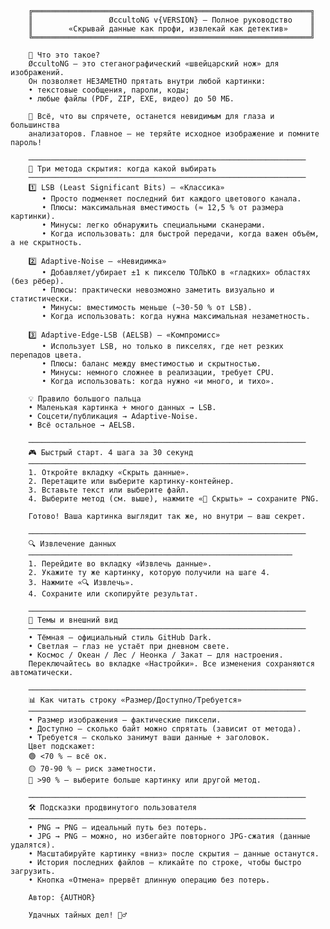         ╔══════════════════════════════════════════════════════════════╗
        ║                 ØccultoNG v{VERSION} – Полное руководство    ║
        ║        «Скрывай данные как профи, извлекай как детектив»     ║
        ╚══════════════════════════════════════════════════════════════╝

        📌 Что это такое?
        ØccultoNG – это стеганографический «швейцарский нож» для изображений.  
        Он позволяет НЕЗАМЕТНО прятать внутри любой картинки:
        • текстовые сообщения, пароли, коды;  
        • любые файлы (PDF, ZIP, EXE, видео) до 50 МБ.  

        🔐 Всё, что вы спрячете, останется невидимым для глаза и большинства
        анализаторов. Главное – не теряйте исходное изображение и помните пароль!

        ──────────────────────────────────────────────────────────────
        🧩 Три метода скрытия: когда какой выбирать
        ──────────────────────────────────────────────────────────────
        1️⃣ LSB (Least Significant Bits) – «Классика»  
           • Просто подменяет последний бит каждого цветового канала.  
           • Плюсы: максимальная вместимость (≈ 12,5 % от размера картинки).  
           • Минусы: легко обнаружить специальными сканерами.  
           • Когда использовать: для быстрой передачи, когда важен объём, а не скрытность.

        2️⃣ Adaptive-Noise – «Невидимка»  
           • Добавляет/убирает ±1 к пикселю ТОЛЬКО в «гладких» областях (без рёбер).  
           • Плюсы: практически невозможно заметить визуально и статистически.  
           • Минусы: вместимость меньше (~30-50 % от LSB).  
           • Когда использовать: когда нужна максимальная незаметность.

        3️⃣ Adaptive-Edge-LSB (AELSB) – «Компромисс»  
           • Использует LSB, но только в пикселях, где нет резких перепадов цвета.  
           • Плюсы: баланс между вместимостью и скрытностью.  
           • Минусы: немного сложнее в реализации, требует CPU.  
           • Когда использовать: когда нужно «и много, и тихо».

        💡 Правило большого пальца  
        • Маленькая картинка + много данных → LSB.  
        • Соцсети/публикация → Adaptive-Noise.  
        • Всё остальное → AELSB.

        ──────────────────────────────────────────────────────────────
        🎮 Быстрый старт. 4 шага за 30 секунд
        ──────────────────────────────────────────────────────────────
        1. Откройте вкладку «Скрыть данные».  
        2. Перетащите или выберите картинку-контейнер.  
        3. Вставьте текст или выберите файл.  
        4. Выберите метод (см. выше), нажмите «🔐 Скрыть» → сохраните PNG.

        Готово! Ваша картинка выглядит так же, но внутри – ваш секрет.

        ──────────────────────────────────────────────────────────────
        🔍 Извлечение данных
        ───────────────────────────────────────────────────────────
        1. Перейдите во вкладку «Извлечь данные».  
        2. Укажите ту же картинку, которую получили на шаге 4.  
        3. Нажмите «🔍 Извлечь».  
        4. Сохраните или скопируйте результат.

        ──────────────────────────────────────────────────────────────
        🎨 Темы и внешний вид
        ──────────────────────────────────────────────────────────────
        • Тёмная – официальный стиль GitHub Dark.  
        • Светлая – глаз не устаёт при дневном свете.  
        • Космос / Океан / Лес / Неонка / Закат – для настроения.  
        Переключайтесь во вкладке «Настройки». Все изменения сохраняются автоматически.

        ──────────────────────────────────────────────────────────────
        📊 Как читать строку «Размер/Доступно/Требуется»
        ──────────────────────────────────────────────────────────────
        • Размер изображения – фактические пиксели.  
        • Доступно – сколько байт можно спрятать (зависит от метода).  
        • Требуется – сколько занимут ваши данные + заголовок.  
        Цвет подскажет:  
        🟢 <70 % – всё ок.  
        🟡 70-90 % – риск заметности.  
        🔴 >90 % – выберите больше картинку или другой метод.

        ──────────────────────────────────────────────────────────────
        🛠️ Подсказки продвинутого пользователя
        ──────────────────────────────────────────────────────────────
        • PNG → PNG – идеальный путь без потерь.  
        • JPG → PNG – можно, но избегайте повторного JPG-сжатия (данные удалятся).  
        • Масштабируйте картинку «вниз» после скрытия – данные останутся.  
        • История последних файлов – кликайте по строке, чтобы быстро загрузить.  
        • Кнопка «Отмена» прервёт длинную операцию без потерь.

        Автор: {AUTHOR}  

        Удачных тайных дел! 🕵️‍♂️
